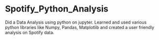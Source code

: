 # Spotify_Python_Analysis
Did a Data Analysis using python on jupyter. Learned and used various python libraries like Numpy, Pandas, Matplotlib and created a user friendly analysis on Spotify  data.

